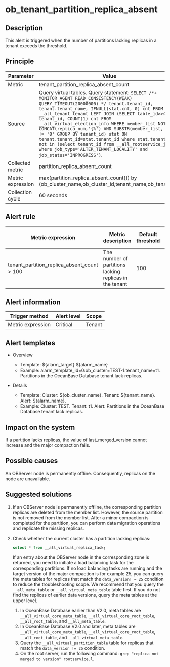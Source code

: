 # ob_tenant_partition_replica_absent

## Description

This alert is triggered when the number of partitions lacking replicas in a tenant exceeds the threshold. 

## Principle

| Parameter | Value |
| --- | --- |
| Metric | tenant_partition_replica_absent_count |
| Source | Query virtual tables. Query statement: `SELECT /*+ MONITOR_AGENT READ_CONSISTENCY(WEAK) QUERY_TIMEOUT(20000000) */ tenant.tenant_id, tenant.tenant_name, IFNULL(stat.cnt, 0) cnt FROM __all_tenant tenant LEFT JOIN (SELECT table_id>>40 AS tenant_id, COUNT(1) cnt FROM __all_virtual_election_info WHERE member_list NOT LIKE CONCAT(replica_num,'{%') AND SUBSTR(member_list, 1, 1) != '0' GROUP BY tenant_id) stat ON tenant.tenant_id=stat.tenant_id where stat.tenant_id not in (select tenant_id from __all_rootservice_job where job_type='ALTER_TENANT_LOCALITY' and job_status='INPROGRESS')`. |
| Collected metric | partition_replica_absent_count |
| Metric expression | max(partition_replica_absent_count{}) by (ob_cluster_name,ob_cluster_id,tenant_name,ob_tenant_id) |
| Collection cycle | 60 seconds |

## Alert rule

| Metric expression | Metric description | Default threshold | Detection cycle | Time before clearance |
| --- | --- | --- | --- | --- |
| tenant_partition_replica_absent_count > 100 | The number of partitions lacking replicas in the tenant | 100 | 20 seconds | 5 minutes |

## Alert information

| Trigger method | Alert level | Scope |
| --- | --- | --- |
| Metric expression | Critical | Tenant |

## Alert templates

* Overview

   * Template: ${alarm_target} ${alarm_name}
   * Example: alarm_template_id=0:ob_cluster=TEST-1:tenant_name=t1. Partitions in the OceanBase Database tenant lack replicas.

* Details

   * Template: Cluster: ${ob_cluster_name}. Tenant: ${tenant_name}. Alert: ${alarm_name}. 
   * Example: Cluster: TEST. Tenant: t1. Alert: Partitions in the OceanBase Database tenant lack replicas. 

## Impact on the system

If a partition lacks replicas, the value of last_merged_version cannot increase and the major compaction fails. 

## Possible causes

An OBServer node is permanently offline. Consequently, replicas on the node are unavailable. 

## Suggested solutions

1. If an OBServer node is permanently offline, the corresponding partition replicas are deleted from the member list. However, the source partition is not removed from the member list. After a minor compaction is completed for the partition, you can perform data migration operations and replicate the missing replicas. 

2. Check whether the current cluster has a partition lacking replicas:

   ```sql
   select * from __all_virtual_replica_task;
   ```

   If an entry about the OBServer node in the corresponding zone is returned, you need to initiate a load balancing task for the corresponding partitions. If no load balancing tasks are running and the target version of the major compaction is for example 25, you can query the meta tables for replicas that match the `data_version! = 25` condition to reduce the troubleshooting scope. We recommend that you query the `__all_meta_table` or `__all_virtual_meta_table` table first. If you do not find the replicas of earlier data versions, query the meta tables at the upper level. 

   1. In OceanBase Database earlier than V2.0, meta tables are `__all_virtual_core_meta_table`, `__all_virtual_core_root_table`, `__all_root_table`, and `__all_meta_table`. 
   2. In OceanBase Database V2.0 and later, meta tables are `__all_virtual_core_meta_table`, `__all_virtual_core_root_table`, `__all_root_table`, and `__all_virtual_meta_table`. 
   3. Query the `__all_virtual_partition_table` table for replicas that match the `data_version != 25` condition. 
   4. On the root server, run the following command: `grep "replica not merged to version" rootservice.l`.